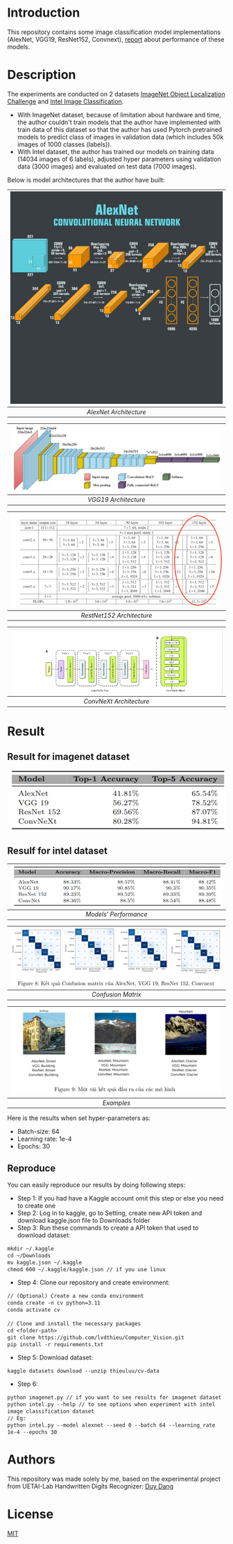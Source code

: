 # Introduction
This repository contains some image classification model implementations (AlexNet, VGG19, ResNet152, Convnext), [report](Report.pdf) about performance of these models.

# Description
The experiments are conducted on 2 datasets [ImageNet Object Localization Challenge](https://www.kaggle.com/competitions/imagenet-object-localization-challenge/data) and [Intel Image Classification](https://www.kaggle.com/datasets/puneet6060/intel-image-classification).  
* With ImageNet dataset, because of limitation about hardware and time, the author couldn't train models that the author have implemented with train data of this dataset so that the author has used Pytorch pretrained models to predict class of images in validation data (which includes 50k images of 1000 classes (labels)). 
* With Intel dataset, the author has trained our models on training data (14034 images of 6 labels), adjusted hyper parameters using validation data (3000 images) and evaluated on test data (7000 images).  

Below is model architectures that the author have built:

| ![AlexNet Architecture](images/alexnet.png) |
|:--:|
|*AlexNet Architecture*|

| ![VGG19 Architecture](images/vgg19.png)|
|:--:|
|*VGG19 Architecture*|

| ![Resnet152 Architecture](images/resnet152.png) |
|:--:|
|*RestNet152 Architecture*|

| ![ConvNeXt Architecture](images/convnext.png) |
|:--:|
|*ConvNeXt Architecture*|
# Result
## Result for imagenet dataset
![ImageNet Result](images/imagenet.png)
## Resulf for intel dataset
|![Intel Result](images/intel.png)|
|:--:|
|*Models' Performance*|

|![Confusion Matrix](images/confusion_matrix.png)|
|:--:|
|*Confusion Matrix*|

|![Examples](images/examples.png)|
|:--:|
|*Examples*|

Here is the results when set hyper-parameters as:  
* Batch-size: 64
* Learning rate: 1e-4
* Epochs: 30

## Reproduce
You can easily reproduce our results by doing following steps:
* Step 1: If you had have a Kaggle account omit this step or else you need to create one
* Step 2: Log in to kaggle, go to Setting, create new API token and download kaggle.json file to Downloads folder
* Step 3: Run these commands to create a API token that used to download dataset:
```
mkdir ~/.kaggle
cd ~/Downloads
mv kaggle.json ~/.kaggle
chmod 600 ~/.kaggle/kaggle.json // if you use linux
```
* Step 4: Clone our repository and create environment:
```
// (Optional) Create a new conda environment
conda create -n cv python=3.11
conda activate cv

// Clone and install the necessary packages
cd <folder-path>
git clone https://github.com/lvdthieu/Computer_Vision.git
pip install -r requirements.txt
```
* Step 5: Download dataset:
```
kaggle datasets download --unzip thieuluu/cv-data
```
* Step 6: 
```
python imagenet.py // if you want to see results for imagenet dataset  
python intel.py --help // to see options when experiment with intel image classification dataset
// Eg:
python intel.py --model alexnet --seed 0 --batch 64 --learning_rate 1e-4 --epochs 30
```

# Authors
This repository was made solely by me, based on the experimental project from UETAI-Lab Handwritten Digits Recognizer:
[Duy Dang](https://github.com/Tsun0193)

# License
[MIT](https://choosealicense.com/licenses/mit/)


